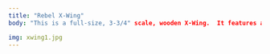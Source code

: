 ```yaml
---
title: "Rebel X-Wing"
body: "This is a full-size, 3-3/4" scale, wooden X-Wing.  It features a hinged canopy, pulley-operated wings, and a back door."

img: xwing1.jpg
---
```

